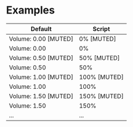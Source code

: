 # Examples

| Default | Script |
|----|----|
|Volume: 0.00 [MUTED]|0% [MUTED]|
|Volume: 0.00|0%|
|Volume: 0.50 [MUTED]|50% [MUTED]|
|Volume: 0.50|50%|
|Volume: 1.00 [MUTED]|100% [MUTED]|
|Volume: 1.00|100%|
|Volume: 1.50 [MUTED]|150% [MUTED]|
|Volume: 1.50|150%|
|...|...|
